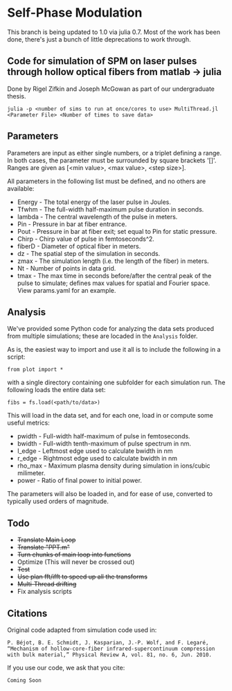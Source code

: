 # Self-Phase Modulation
This branch is being updated to 1.0 via julia 0.7. Most of the work has been done,
there's just a bunch of little deprecations to work through.
## Code for simulation of SPM on laser pulses through hollow optical fibers from matlab -> julia
Done by Rigel Zifkin and Joseph McGowan as part of our undergraduate thesis.

```
julia -p <number of sims to run at once/cores to use> MultiThread.jl <Parameter File> <Number of times to save data>
```
## Parameters
Parameters are input as either single numbers, or a triplet defining a range.
In both cases, the parameter must be surrounded by square brackets '[]'.
Ranges are given as [\<min value\>, \<max value\>, \<step size\>].

All parameters in the following list must be defined, and no others are available:
* Energy  -  The total energy of the laser pulse in Joules.
* Tfwhm   -  The full-width half-maximum pulse duration in seconds.
* lambda  -  The central wavelength of the pulse in meters.
* Pin     -  Pressure in bar at fiber entrance.
* Pout    -  Pressure in bar at fiber exit; set equal to Pin for static pressure.
* Chirp   -  Chirp value of pulse in femtoseconds^2.
* fiberD  -  Diameter of optical fiber in meters.
* dz      -  The spatial step of the simulation in seconds.
* zmax    -  The simulation length (i.e. the length of the fiber) in meters.
* Nt      -  Number of points in data grid.
* tmax    -  The max time in seconds before/after the central peak of the pulse to simulate; defines max values for spatial and Fourier space.
View params.yaml for an example.

## Analysis
We've provided some Python code for analyzing the data sets produced from multiple simulations;
these are locaded in the `Analysis` folder.

As is, the easiest way to import and use it all is to include the following in a script:
```
from plot import *
```

with a single directory containing one subfolder for each simulation run.
The following loads the entire data set:
```
fibs = fs.load(<path/to/data>)
```
This will load in the data set, and for each one, load in or compute some useful 
metrics:
* pwidth - Full-width half-maximum of pulse in femtoseconds.
* bwidth - Full-width tenth-maximum of pulse spectrum in nm.
* l_edge - Leftmost edge used to calculate bwidth in nm
* r_edge - Rightmost edge used to calculate bwidth in nm
* rho_max - Maximum plasma density during simulation in ions/cubic milimeter.
* power - Ratio of final power to initial power.

The parameters will also be loaded in, and for ease of use, converted to typically used orders of magnitude.

## Todo
* ~~Translate Main Loop~~
* ~~Translate "PPT.m"~~
* ~~Turn chunks of main loop into functions~~
* Optimize (This will never be crossed out)
* ~~Test~~
* ~~Use plan fft/ifft to speed up all the transforms~~
* ~~Multi-Thread drifting~~
* Fix analysis scripts

## Citations
Original code adapted from simulation code used in:
```
P. Béjot, B. E. Schmidt, J. Kasparian, J.-P. Wolf, and F. Legaré, “Mechanism of hollow-core-fiber infrared-supercontinuum compression with bulk material,” Physical Review A, vol. 81, no. 6, Jun. 2010.
```

If you use our code, we ask that you cite:
```
Coming Soon
```
